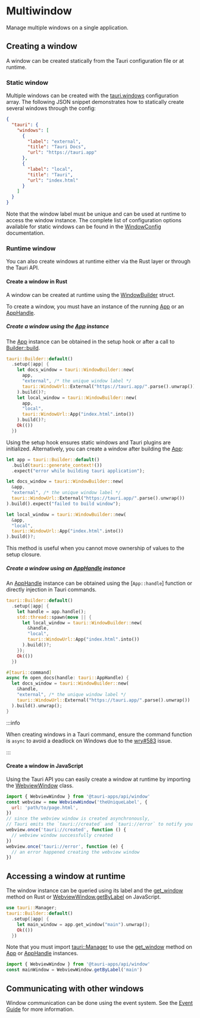 # Multiwindow

Manage multiple windows on a single application.

## Creating a window

A window can be created statically from the Tauri configuration file or at runtime.

### Static window

Multiple windows can be created with the [tauri.windows] configuration array.
The following JSON snippet demonstrates how to statically create several windows through the config:

```json tauri.conf.json
{
  "tauri": {
    "windows": [
      {
        "label": "external",
        "title": "Tauri Docs",
        "url": "https://tauri.app"
      },
      {
        "label": "local",
        "title": "Tauri",
        "url": "index.html"
      }
    ]
  }
}
```

Note that the window label must be unique and can be used at runtime to access the window instance.
The complete list of configuration options available for static windows can be found in the [WindowConfig] documentation.

### Runtime window

You can also create windows at runtime either via the Rust layer or through the Tauri API.

#### Create a window in Rust

A window can be created at runtime using the [WindowBuilder] struct.

To create a window, you must have an instance of the running [App] or an [AppHandle].

##### Create a window using the [App] instance

The [App] instance can be obtained in the setup hook or after a call to [Builder::build].

```rust Using the setup hook
tauri::Builder::default()
  .setup(|app| {
    let docs_window = tauri::WindowBuilder::new(
      app,
      "external", /* the unique window label */
      tauri::WindowUrl::External("https://tauri.app/".parse().unwrap())
    ).build()?;
    let local_window = tauri::WindowBuilder::new(
      app,
      "local",
      tauri::WindowUrl::App("index.html".into())
    ).build()?;
    Ok(())
  })
```

Using the setup hook ensures static windows and Tauri plugins are initialized.
Alternatively, you can create a window after building the [App]:

```rust Using the built app
let app = tauri::Builder::default()
  .build(tauri::generate_context!())
  .expect("error while building tauri application");

let docs_window = tauri::WindowBuilder::new(
  &app,
  "external", /* the unique window label */
  tauri::WindowUrl::External("https://tauri.app/".parse().unwrap())
).build().expect("failed to build window");

let local_window = tauri::WindowBuilder::new(
  &app,
  "local",
  tauri::WindowUrl::App("index.html".into())
).build()?;
```

This method is useful when you cannot move ownership of values to the setup closure.

##### Create a window using an [AppHandle] instance

An [AppHandle] instance can be obtained using the [`App::handle`] function or directly injection in Tauri commands.

```rust Create a window in a separate thread
tauri::Builder::default()
  .setup(|app| {
    let handle = app.handle();
    std::thread::spawn(move || {
      let local_window = tauri::WindowBuilder::new(
        &handle,
        "local",
        tauri::WindowUrl::App("index.html".into())
      ).build()?;
    });
    Ok(())
  })
```

```rust Create a window in a Tauri command
#[tauri::command]
async fn open_docs(handle: tauri::AppHandle) {
  let docs_window = tauri::WindowBuilder::new(
    &handle,
    "external", /* the unique window label */
    tauri::WindowUrl::External("https://tauri.app/".parse().unwrap())
  ).build().unwrap();
}
```

:::info

When creating windows in a Tauri command, ensure the command function is `async` to avoid a deadlock on Windows due to the [wry#583] issue.

:::

#### Create a window in JavaScript

Using the Tauri API you can easily create a window at runtime by importing the [WebviewWindow] class.

```js Create a window using the WebviewWindow class
import { WebviewWindow } from '@tauri-apps/api/window'
const webview = new WebviewWindow('theUniqueLabel', {
  url: 'path/to/page.html',
})
// since the webview window is created asynchronously,
// Tauri emits the `tauri://created` and `tauri://error` to notify you of the creation response
webview.once('tauri://created', function () {
  // webview window successfully created
})
webview.once('tauri://error', function (e) {
  // an error happened creating the webview window
})
```

## Accessing a window at runtime

The window instance can be queried using its label and the [get_window] method on Rust or [WebviewWindow.getByLabel] on JavaScript.

```rust Using get_window
use tauri::Manager;
tauri::Builder::default()
  .setup(|app| {
    let main_window = app.get_window("main").unwrap();
    Ok(())
  })
```

Note that you must import [tauri::Manager] to use the [get_window] method on [App] or [AppHandle] instances.

```js Using WebviewWindow.getByLabel
import { WebviewWindow } from '@tauri-apps/api/window'
const mainWindow = WebviewWindow.getByLabel('main')
```

## Communicating with other windows

Window communication can be done using the event system. See the [Event Guide] for more information.

[tauri.windows]: ../../api/config.md#tauriconfig.windows
[windowconfig]: ../../api/config.md#windowconfig
[windowbuilder]: https://docs.rs/tauri/1.0.0/tauri/window/struct.WindowBuilder.html
[app]: https://docs.rs/tauri/1.0.0/tauri/struct.App.html
[apphandle]: https://docs.rs/tauri/1.0.0/tauri/struct.AppHandle.html
[builder::build]: https://docs.rs/tauri/1.0.0/tauri/struct.Builder.html#method.build
[app::handle]: https://docs.rs/tauri/1.0.0/tauri/struct.App.html#method.handle
[get_window]: https://docs.rs/tauri/1.0.0/tauri/trait.Manager.html#method.get_window
[wry#583]: https://github.com/tauri-apps/wry/issues/583
[webviewwindow]: ../../api/js/window.md#webviewwindow
[webviewwindow.getbylabel]: ../../api/js/window.md#getbylabel
[tauri::manager]: https://docs.rs/tauri/1.0.0/tauri/trait.Manager.html
[event guide]: ./events.md
